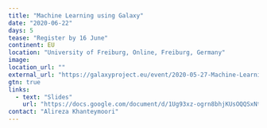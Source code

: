 ```yaml
---
title: "Machine Learning using Galaxy"
date: "2020-06-22"
days: 5
tease: "Register by 16 June"
continent: EU
location: "University of Freiburg, Online, Freiburg, Germany"
image: 
location_url: ""
external_url: "https://galaxyproject.eu/event/2020-05-27-Machine-Learning-Elixir/"
gtn: true
links:
  - text: "Slides"
    url: "https://docs.google.com/document/d/1Ug93xz-ogrn8bhjKUsOQQSxNtWZoR3gFOfOHXs4F1nc/preview"
contact: "Alireza Khanteymoori"
---
```

